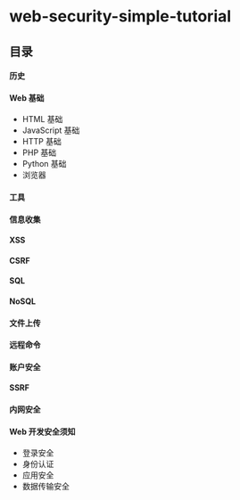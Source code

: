 # web-security-simple-tutorial

## 目录

#### 历史
#### Web 基础
 - HTML 基础
 - JavaScript 基础
 - HTTP 基础
 - PHP 基础
 - Python 基础
 - 浏览器

#### 工具

#### 信息收集

#### XSS

#### CSRF

#### SQL

#### NoSQL

#### 文件上传

#### 远程命令

#### 账户安全

#### SSRF

#### 内网安全

#### Web 开发安全须知
 - 登录安全
 - 身份认证
 - 应用安全
 - 数据传输安全
